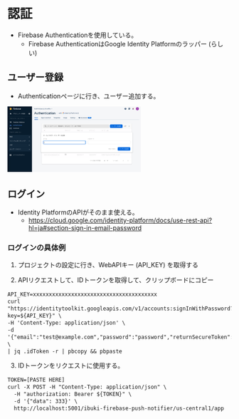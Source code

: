 # 認証

- Firebase Authenticationを使用している。
  - Firebase AuthenticationはGoogle Identity Platformのラッパー (らしい)

## ユーザー登録

- Authenticationページに行き、ユーザー追加する。

<img src="./images/add_email_user.png" width="300" />



## ログイン

- Identity PlatformのAPIがそのまま使える。
  - https://cloud.google.com/identity-platform/docs/use-rest-api?hl=ja#section-sign-in-email-password

### ログインの具体例

1.  プロジェクトの設定に行き、WebAPIキー (API_KEY) を取得する

2. APIリクエストして、IDトークンを取得して、クリップボードにコピー
```
API_KEY=xxxxxxxxxxxxxxxxxxxxxxxxxxxxxxxxxxxxxxx
curl "https://identitytoolkit.googleapis.com/v1/accounts:signInWithPassword?key=${API_KEY}" \
-H 'Content-Type: application/json' \
-d '{"email":"test@example.com","password":"password","returnSecureToken":true}' \
| jq .idToken -r | pbcopy && pbpaste
```

3. IDトークンをリクエストに使用する。

```
TOKEN=[PASTE HERE]
curl -X POST -H "Content-Type: application/json" \
  -H "authorization: Bearer ${TOKEN}" \
  -d '{"data": 333}' \
  http://localhost:5001/ibuki-firebase-push-notifier/us-central1/app
```
